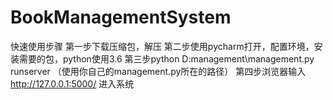 # BookManagementSystem
快速使用步骤
第一步下载压缩包，解压
第二步使用pycharm打开，配置环境，安装需要的包，python使用3.6
第三步python D:management\management.py runserver （使用你自己的management.py所在的路径）
第四步浏览器输入 http://127.0.0.1:5000/ 进入系统
